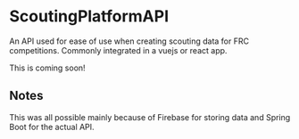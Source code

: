 # ScoutingPlatformAPI
An API used for ease of use when creating scouting data for FRC competitions. Commonly integrated in a vuejs or react app.

This is coming soon!

## Notes
This was all possible mainly because of Firebase for storing data and Spring Boot for the actual API.
